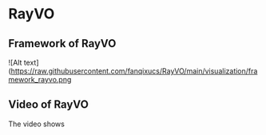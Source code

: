 # RayVO

## Framework of RayVO

![Alt text](https://raw.githubusercontent.com/fanqixucs/RayVO/main/visualization/framework_rayvo.png 


## Video of RayVO

The video shows
